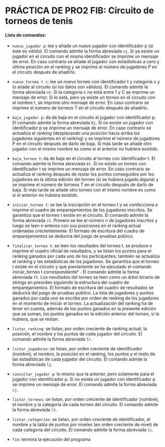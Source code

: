 # PRÁCTICA DE PRO2 FIB: Circuito de torneos de tenis

#### Lista de comandos:

- `nuevo_jugador p`: lee y añade un nuevo jugador con identificador p (si éste es
válido). El comando admite la forma abreviada `nj`. Si ya existe un jugador en el
circuito con el mismo identificador se imprime un mensaje de error. En caso contrario se añade el jugador con estadísticas a cero y última posición en el ranking y
se imprime el número de jugadores P en el circuito después de añadirlo.

- `nuevo_torneo t c`: lee un nuevo torneo con identificador t y categoría c y lo
añade al circuito (si los datos son válidos). El comando admite la forma abreviada
`nt`. Si la categoría c no está entre 1 y C se imprime un mensaje de error. Si lo está,
pero ya existe un torneo en el circuito con el nombre t, se imprime otro mensaje de
error. En caso contrario se imprime el número de torneos T en el circuito después
de añadirlo.

- `baja_jugador p`: da de baja en el circuito al jugador con identificador p. El comando admite la forma abreviada `bj`. Si no existe un jugador con identificador
p se imprime un mensaje de error. En caso contrario se actualiza el ranking (desplazando una posición hacia arriba los jugadores siguientes en el ranking) y se
imprime el número de jugadores P en el circuito después de darlo de baja. Si más
tarde se añade otro jugador con el mismo nombre es como si el anterior no hubiera
existido.

- `baja_torneo t`: da de baja en el circuito al torneo con identificador t. El comando
admite la forma abreviada `bt`. Si no existe un torneo con identificador t se imprime
un mensaje de error. En caso contrario se actualiza el ranking después de restar los
puntos conseguidos por los jugadores en la última edición del torneo (si se hubiera
jugado alguna) y se imprime el número de torneos T en el circuito después de
darlo de baja. Si más tarde se añade otro torneo con el mismo nombre es como si
el anterior no hubiera existido.

- `iniciar_torneo t`: se lee la inscripción en el torneo t y se confecciona e imprime
el cuadro de emparejamientos de los jugadores inscritos. Se garantiza que el torneo
t existe en el circuito. El comando admite la forma abreviada `it`. Primero se lee el
número n de jugadores inscritos y luego se leen n enteros con sus posiciones en
el ranking actual ordenadas crecientemente. El formato de escritura del cuadro de
emparejamientos se deducirá del juego de pruebas público.

- `finalizar_torneo t`: se leen los resultados del torneo t, se produce e imprime
el cuadro oficial de resultados, y se listan los puntos para el ranking ganados por
cada uno de los participantes; también se actualiza el ranking y las estadísticas de
los jugadores. Se garantiza que el torneo t existe en el circuito y que previamente
se ha ejecutado el comando iniciar_torneo t correspondiente†
. El comando
admite la forma abreviada `ft`. Los resultados del torneo se leen como un árbol
binario de strings en preorden siguiendo la estructura del cuadro de emparejamientos. El formato de escritura del cuadro de resultados se deducirá del juego de
pruebas público. La lista de jugadores y puntos ganados por cada uno se escribe
por orden de ranking de los jugadores en el momento de iniciar el torneo. La actualización del ranking ha de tener en cuenta, además de los puntos ganados en
la presente edición que se suman, los puntos ganados en la edición anterior del
torneo, si la hubiera, que se restan.

- `listar_ranking`: se listan, por orden creciente de ranking actual, la posición, el
nombre y los puntos de cada jugador del circuito. El comando admite la forma
abreviada `lr`.

- `listar_jugadores`: se listan, por orden creciente de identificador (nombre), el
nombre, la posición en el ranking, los puntos y el resto de las estadísticas de cada
jugador del circuito. El comando admite la forma abreviada `lj`.

- `consultar_jugador p`: lo mismo que la anterior, pero solamente para el jugador con identificador p. Si no existe un jugador con identificador p se imprime un
mensaje de error. El comando admite la forma abreviada `cj`.

- `listar_torneos`: se listan, por orden creciente de identificador (nombre), el
nombre y la categoría de cada torneo del circuito. El comando admite la forma
abreviada `lt`.

- `listar_categorías`: se listan, por orden creciente de identificador, el nombre y
la tabla de puntos por niveles (en orden creciente de nivel) de cada categoría del
circuito. El comando admite la forma abreviada `lc`.

- `fin`: termina la ejecución del programa


